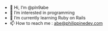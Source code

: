 - 👋 Hi, I’m @pln9abe
- 👀 I’m interested in programming  
- 🌱 I’m currently learning Ruby on Rails
- 📫 How to reach me : abe@philippinedev.com

<!---
pln9abe/pln9abe is a ✨ special ✨ repository because its `README.md` (this file) appears on your GitHub profile.
You can click the Preview link to take a look at your changes.
--->
